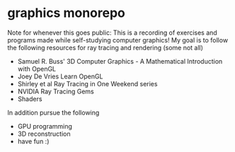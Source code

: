 # graphics monorepo 

Note for whenever this goes public: This is a recording of exercises and programs made while self-studying computer graphics!
My goal is to follow the following resources for ray tracing and rendering (some not all)
- Samuel R. Buss' 3D Computer Graphics - A Mathematical Introduction with OpenGL
- Joey De Vries Learn OpenGL
- Shirley et al Ray Tracing in One Weekend series
- NVIDIA Ray Tracing Gems
- Shaders


In addition pursue the following
- GPU programming
- 3D reconstruction
- have fun :)
